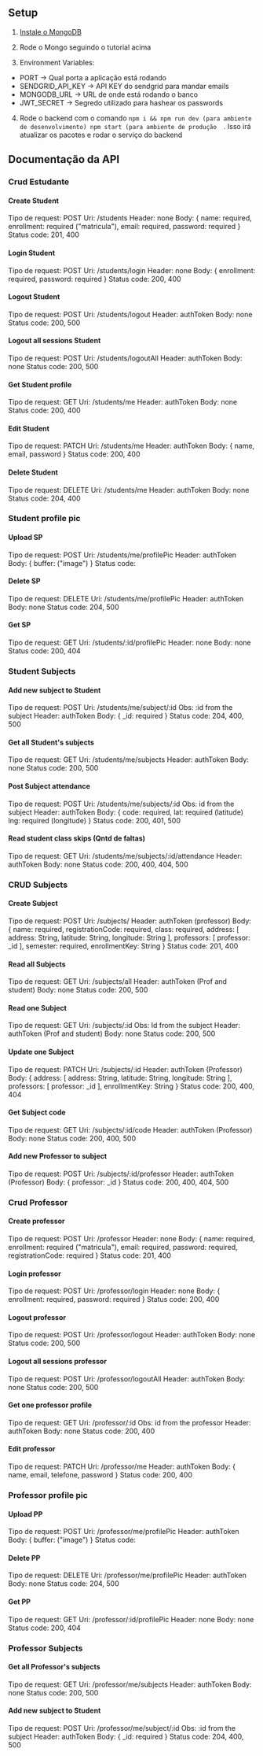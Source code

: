 ## Setup

1. [Instale o MongoDB](https://docs.mongodb.com/manual/installation/)

2. Rode o Mongo seguindo o tutorial acima

3. Environment Variables:
- PORT -> Qual porta a aplicação está rodando
- SENDGRID_API_KEY -> API KEY do sendgrid para mandar emails
- MONGODB_URL -> URL de onde está rodando o banco
- JWT_SECRET -> Segredo utilizado para hashear os passwords

4. Rode o backend com o comando `npm i && npm run dev (para ambiente de desenvolvimento) npm start (para ambiente de produção  `. Isso irá atualizar os pacotes e rodar o serviço do backend


## Documentação da API

### Crud Estudante 

#### Create Student 
Tipo de request: POST 
Uri: /students
Header: none
Body: {
    name: required,
    enrollment: required ("matricula"),
    email: required,
    password: required
}
Status code: 201, 400

#### Login Student 
Tipo de request: POST
Uri: /students/login
Header: none
Body: {
    enrollment: required,
    password: required
}
Status code: 200, 400

#### Logout Student 
Tipo de request: POST
Uri: /students/logout
Header: authToken
Body: none
Status code: 200, 500

#### Logout all sessions Student 
Tipo de request: POST
Uri: /students/logoutAll
Header: authToken
Body: none
Status code: 200, 500

#### Get Student profile
Tipo de request: GET
Uri: /students/me
Header: authToken
Body: none
Status code: 200, 400

#### Edit Student 
Tipo de request: PATCH
Uri: /students/me
Header: authToken
Body: {
     name,
     email,
     password
}
Status code: 200, 400


#### Delete Student 
Tipo de request: DELETE
Uri: /students/me
Header: authToken
Body: none
Status code: 204, 400

### Student profile pic

#### Upload SP 
Tipo de request: POST
Uri: /students/me/profilePic
Header: authToken
Body: {
    buffer: ("image")
}
Status code:

#### Delete SP
Tipo de request: DELETE
Uri: /students/me/profilePic
Header: authToken
Body: none
Status code: 204, 500

#### Get SP
Tipo de request: GET
Uri: /students/:id/profilePic
Header: none
Body: none
Status code: 200, 404

### Student Subjects

#### Add new subject to Student 
Tipo de request: POST
Uri: /students/me/subject/:id
Obs: :id from the subject
Header: authToken
Body: {
    _id: required
}
Status code: 204, 400, 500

#### Get all Student's subjects
Tipo de request: GET
Uri: /students/me/subjects
Header: authToken
Body: none
Status code: 200, 500

#### Post Subject attendance 
Tipo de request: POST
Uri: /students/me/subjects/:id
Obs: id from the subject
Header: authToken
Body: {
    code: required,
    lat: required (latitude)
    lng: required (longitude)
}
Status code: 200, 401, 500

#### Read student class skips (Qntd de faltas)
Tipo de request: GET 
Uri: /students/me/subjects/:id/attendance
Header: authToken
Body: none
Status code: 200, 400, 404, 500

### CRUD Subjects

#### Create Subject
Tipo de request: POST
Uri: /subjects/
Header: authToken (professor)
Body: {
    name: required,
    registrationCode: required, 
    class: required,
    address: [
        address: String,
        latitude: String,
        longitude: String
    ],
    professors: [
        professor: _id
    ],
    semester: required,
    enrollmentKey: String 
}
Status code: 201, 400

#### Read all Subjects  
Tipo de request: GET
Uri: /subjects/all 
Header: authToken (Prof and student)
Body: none
Status code: 200, 500

#### Read one Subject  
Tipo de request: GET 
Uri: /subjects/:id
Obs: Id from the subject
Header: authToken (Prof and student)
Body: none
Status code: 200, 500

#### Update one Subject  
Tipo de request: PATCH
Uri: /subjects/:id
Header: authToken (Professor)
Body: {
    address: [
        address: String,
        latitude: String,
        longitude: String
    ],
    professors: [
        professor: _id
    ],
    enrollmentKey: String 
}
Status code: 200, 400, 404

#### Get Subject code  
Tipo de request: GET 
Uri: /subjects/:id/code
Header: authToken (Professor)
Body: none
Status code: 200, 400, 500

#### Add new Professor to subject  
Tipo de request: POST 
Uri: /subjects/:id/professor
Header: authToken (Professor)
Body: {
    professor: _id
}
Status code: 200, 400, 404, 500

### Crud Professor 

#### Create professor 
Tipo de request: POST 
Uri: /professor
Header: none
Body: {
    name: required,
    enrollment: required ("matricula"),
    email: required,
    password: required,
    registrationCode: required
}
Status code: 201, 400

#### Login professor 
Tipo de request: POST
Uri: /professor/login
Header: none
Body: {
    enrollment: required,
    password: required
}
Status code: 200, 400

#### Logout professor 
Tipo de request: POST
Uri: /professor/logout
Header: authToken
Body: none
Status code: 200, 500

#### Logout all sessions professor 
Tipo de request: POST
Uri: /professor/logoutAll
Header: authToken
Body: none
Status code: 200, 500

#### Get one professor profile
Tipo de request: GET
Uri: /professor/:id
Obs: id from the professor
Header: authToken
Body: none
Status code: 200, 400

#### Edit professor 
Tipo de request: PATCH
Uri: /professor/me
Header: authToken
Body: {
     name,
     email,
     telefone,
     password
}
Status code: 200, 400

### Professor profile pic

#### Upload PP 
Tipo de request: POST
Uri: /professor/me/profilePic
Header: authToken
Body: {
    buffer: ("image")
}
Status code:

#### Delete PP
Tipo de request: DELETE
Uri: /professor/me/profilePic
Header: authToken
Body: none
Status code: 204, 500

#### Get PP
Tipo de request: GET
Uri: /professor/:id/profilePic
Header: none
Body: none
Status code: 200, 404

### Professor Subjects

#### Get all Professor's subjects
Tipo de request: GET
Uri: /professor/me/subjects
Header: authToken
Body: none
Status code: 200, 500

#### Add new subject to Student 
Tipo de request: POST
Uri: /professor/me/subject/:id
Obs: :id from the subject
Header: authToken
Body: {
    _id: required
}
Status code: 204, 400, 500